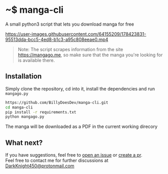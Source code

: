# ~$ manga-cli
A small python3 script that lets you download manga for free

https://user-images.githubusercontent.com/64155209/178423831-95513dda-bcc5-4ed8-b1c3-a95c808eeae0.mp4

> Note: The script scrapes information from the site https://mangago.me, so make sure that the manga you're looking for is available there.

## Installation
Simply clone the repository, cd into it, install the dependencies and run `mangago.py`
```sh
https://github.com/BillyDoesDev/manga-cli.git
cd manga-cli
pip install -r requirements.txt
python mangago.py
```
The manga will be downloaded as a PDF in the current working direcory

## What next?
If you have suggestions, feel free to [open an issue](https://github.com/BillyDoesDev/Minesweeper/issues) or [create a pr](https://github.com/BillyDoesDev/Minesweeper/pulls).</br>
Feel free to contact me for further discussions at DarkKnight450@protonmail.com</br>
